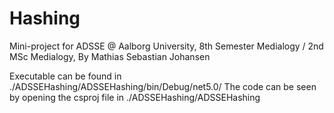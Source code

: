 # Hashing
Mini-project for ADSSE @ Aalborg University, 8th Semester Medialogy / 2nd MSc Medialogy, By Mathias Sebastian Johansen

Executable can be found in ./ADSSEHashing/ADSSEHashing/bin/Debug/net5.0/
The code can be seen by opening the csproj file in ./ADSSEHashing/ADSSEHashing
